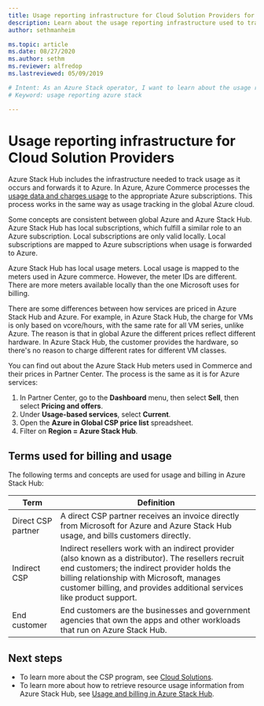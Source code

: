 ```yaml
---
title: Usage reporting infrastructure for Cloud Solution Providers for Azure Stack Hub 
description: Learn about the usage reporting infrastructure used to track usage for tenants serviced by a Cloud Solution Provider (CSP).
author: sethmanheim

ms.topic: article
ms.date: 08/27/2020
ms.author: sethm
ms.reviewer: alfredop
ms.lastreviewed: 05/09/2019

# Intent: As an Azure Stack operator, I want to learn about the usage reporting infrastructure in Azure Stack.
# Keyword: usage reporting azure stack

---
```



# Usage reporting infrastructure for Cloud Solution Providers

Azure Stack Hub includes the infrastructure needed to track usage as it occurs and forwards it to Azure. In Azure, Azure Commerce processes the [usage data and charges usage](azure-stack-billing-and-chargeback.md) to the appropriate Azure subscriptions. This process works in the same way as usage tracking in the global Azure cloud.

Some concepts are consistent between global Azure and Azure Stack Hub. Azure Stack Hub has local subscriptions, which fulfill a similar role to an Azure subscription. Local subscriptions are only valid locally. Local subscriptions are mapped to Azure subscriptions when usage is forwarded to Azure.

Azure Stack Hub has local usage meters. Local usage is mapped to the meters used in Azure commerce. However, the meter IDs are different. There are more meters available locally than the one Microsoft uses for billing.

There are some differences between how services are priced in Azure Stack Hub and Azure. For example, in Azure Stack Hub, the charge for VMs is only based on vcore/hours, with the same rate for all VM series, unlike Azure. The reason is that in global Azure the different prices reflect different hardware. In Azure Stack Hub, the customer provides the hardware, so there's no reason to charge different rates for different VM classes.

You can find out about the Azure Stack Hub meters used in Commerce and their prices in Partner Center. The process is the same as it is for Azure services:

1. In Partner Center, go to the **Dashboard** menu, then select **Sell**, then select **Pricing and offers**.
2. Under **Usage-based services**, select **Current**.
3. Open the **Azure in Global CSP price list** spreadsheet.
4. Filter on **Region = Azure Stack Hub**.

## Terms used for billing and usage

The following terms and concepts are used for usage and billing in Azure Stack Hub:

| Term | Definition |
| --- | --- |
| Direct CSP partner | A direct CSP partner receives an invoice directly from Microsoft for Azure and Azure Stack Hub usage, and bills customers directly. |
| Indirect CSP | Indirect resellers work with an indirect provider (also known as a distributor). The resellers recruit end customers; the indirect provider holds the billing relationship with Microsoft, manages customer billing, and provides additional services like product support. |
| End customer | End customers are the businesses and government agencies that own the apps and other workloads that run on Azure Stack Hub. |

## Next steps

- To learn more about the CSP program, see [Cloud Solutions](https://partner.microsoft.com/solutions/microsoft-cloud-solutions).
- To learn more about how to retrieve resource usage information from Azure Stack Hub, see [Usage and billing in Azure Stack Hub](azure-stack-billing-and-chargeback.md).
